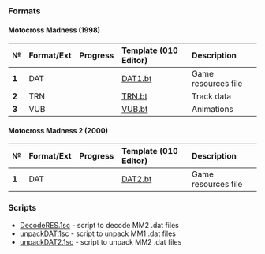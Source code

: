 
### Formats
#### Motocross Madness (1998)

| № | Format/Ext | Progress   | Template (010 Editor) |  Description   |
| :-- | :------- | :-- | :-- | :-- | 
|  **1**  | DAT  |    | [DAT1.bt](https://github.com/AlexKimov/motocross-madness-file-formats/blob/master/templates/DAT1.bt) | Game resources file  |
|  **2**  | TRN  |    | [TRN.bt](https://github.com/AlexKimov/motocross-madness-file-formats/blob/master/templates/TRN.bt) | Track data  |
|  **3**  | VUB   |    | [VUB.bt](https://github.com/AlexKimov/motocross-madness-file-formats/blob/master/templates/VUB.bt) | Animations |

#### Motocross Madness 2 (2000)
| № | Format/Ext | Progress   | Template (010 Editor) |  Description   |
| :-- | :------- | :-- | :-- | :-- | 
|  **1**  |  DAT  |    | [DAT2.bt](https://github.com/AlexKimov/motocross-madness-file-formats/blob/master/templates/DAT2.bt) | Game resources file  |
### Scripts
* [DecodeRES.1sc](https://github.com/AlexKimov/motocross-madness-file-formats/blob/master/scripts/DecodeRES.1sc) - script to decode MM2 .dat files
* [unpackDAT.1sc](https://github.com/AlexKimov/motocross-madness-file-formats/blob/master/scripts/unpackDAT.1sc) - script to unpack MM1 .dat files
* [unpackDAT2.1sc](https://github.com/AlexKimov/motocross-madness-file-formats/blob/master/scripts/unpackDAT2.1sc) - script to unpack MM2 .dat files
